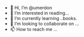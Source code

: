 - 👋 Hi, I’m @umerdon
- 👀 I’m interested in reading...
- 🌱 I’m currently learning ..books.
- 💞️ I’m looking to collaborate on ...
- 📫 How to reach me ...

<!---
umerdon/umerdon is a ✨ special ✨ repository because its `README.md` (this file) appears on your GitHub profile.
You can click the Preview link to take a look at your changes.
--->
